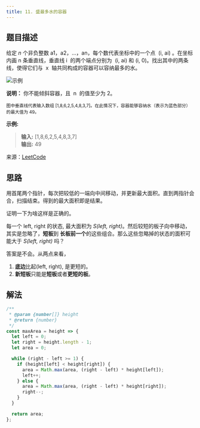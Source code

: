 ```yaml
---
title: 11. 盛最多水的容器
---
```


## 题目描述

给定 _n_ 个非负整数 a1，a2，...，an，每个数代表坐标中的一个点  (i, ai) 。在坐标内画 n 条垂直线，垂直线 i  的两个端点分别为  (i, ai) 和 (i, 0)。找出其中的两条线，使得它们与  x  轴共同构成的容器可以容纳最多的水。

<img  :src="$withBase('/11.jpg')" alt="示例">

**说明：** 你不能倾斜容器，且  n  的值至少为 2。

<small>图中垂直线代表输入数组 [1,8,6,2,5,4,8,3,7]。在此情况下，容器能够容纳水（表示为蓝色部分）的最大值为 49。 </small>

**示例:**

> **输入:** [1,8,6,2,5,4,8,3,7]  
> **输出:** 49

来源：[LeetCode](https://leetcode-cn.com/problems/container-with-most-water)

## 思路

用首尾两个指针，每次把较低的一端向中间移动，并更新最大面积。直到两指针会合，扫描结束。得到的最大面积即是结果。

证明一下为啥这样是正确的。

每一个 left, right 的状态, 最大面积为 _S(left, right)_。然后较短的板子向中移动，其实是忽略了，**短板**到 **长板前一个**的这些组合。那么这些忽略掉的状态的面积可能大于 _S(left, right)_ 吗？

答案是不会。从两点来看，

1. **底边**比起(left, right), 是更短的。
2. **新短板**只能是**短板**或者**更短的板**。

## 解法

```js
/**
 * @param {number[]} height
 * @return {number}
 */
const maxArea = height => {
  let left = 0;
  let right = height.length - 1;
  let area = 0;

  while (right - left >= 1) {
    if (height[left] < height[right]) {
      area = Math.max(area, (right - left) * height[left]);
      left++;
    } else {
      area = Math.max(area, (right - left) * height[right]);
      right--;
    }
  }

  return area;
};
```

